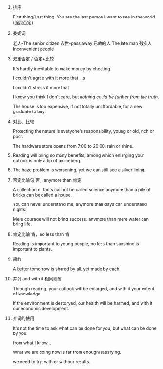 1. 排序 

   First thing/Last thing. You are the last person I want to see in the world (强烈否定)

2. 委婉词 

   老人-The senior citizen 去世-pass away 已故的人 The late man 残疾人 Inconvenient people 

3. 双重否定 / 否定+比较

   It's hardly inevitable to make money by cheating.

   I couldn't agree with it more that ...s

   I couldn't stress it more that

   I know you think I don't care, but *nothing could be further from the truth*.

   The house is too expensive, if not totally unaffordable, for a new graduate to buy.

4. 对比、比较

   Protecting the nature is evetyone's responsibility, young or old, rich or poor.

   The hardware store opens from 7:00 to 20:00, rain or shine.



1. Reading will bring so many benefits, among which enlarging your outlook is only a tip of an iceberg.

2. The haze problem is worsening, yet we can still see a silver lining.

3. 否定比喻句 否，anymore than 肯定

   A collection of facts cannot be called science anymore than a pile of bricks can be called a house.

   You can never understand me, anymore than days can understand nights.

   Mere courage will not bring success, anymore than mere water can bring life.

4. 肯定比喻 肯，no less than 肯

   Reading is important to young people, no less than sunshine is important to plants.

5. 简约 

   A better tomorrow is shared by all, yet made by each.

6. 并列 and with it 相同则省

   Through reading, your outlook will be enlarged, and with it your extent of knowledge.

   If the environment is destoryed, our health will be harmed, and with it our economic development.

7. 介词的使用

   It's not the time to ask what can be done for you, but what can be done by you.

   from what I know...

   What we are doing now is far from enough/satisfying.

   we need to try, with or withour results.

   

   

   





